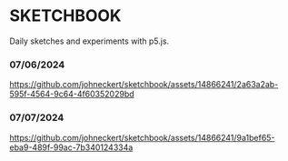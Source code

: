 # SKETCHBOOK

Daily sketches and experiments with p5.js.

### 07/06/2024
https://github.com/johneckert/sketchbook/assets/14866241/2a63a2ab-595f-4564-9c64-4f60352029bd

### 07/07/2024
https://github.com/johneckert/sketchbook/assets/14866241/9a1bef65-eba9-489f-99ac-7b340124334a





